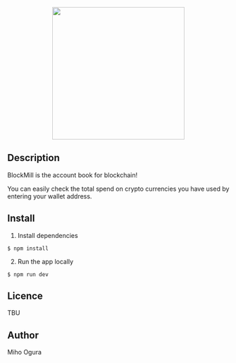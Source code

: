<p align="center" style="color: #343a40">
    <img width="300px" src="https://user-images.githubusercontent.com/71237103/190911590-62a3f52a-242b-4bb8-b6e1-25dcab97b09f.png"/>
</p>

## Description

BlockMill is the account book for blockchain!

You can easily check the total spend on crypto currencies you have used by entering your wallet address.

## Install

1. Install dependencies

```
$ npm install
```

2. Run the app locally

```
$ npm run dev
```

## Licence

TBU

## Author
Miho Ogura
